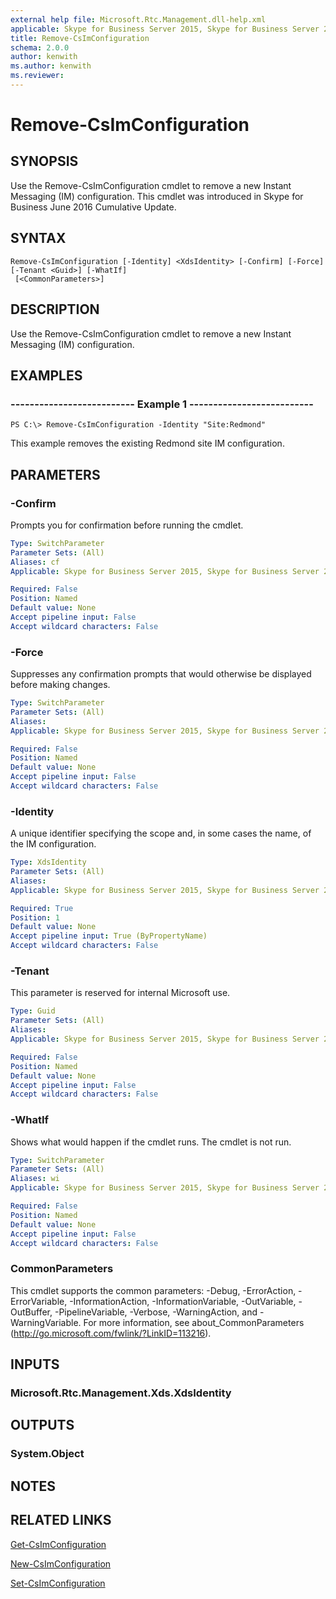 ```yaml
---
external help file: Microsoft.Rtc.Management.dll-help.xml
applicable: Skype for Business Server 2015, Skype for Business Server 2019
title: Remove-CsImConfiguration
schema: 2.0.0
author: kenwith
ms.author: kenwith
ms.reviewer:
---
```


# Remove-CsImConfiguration

## SYNOPSIS
Use the Remove-CsImConfiguration cmdlet to remove a new Instant Messaging (IM) configuration. This cmdlet was introduced in Skype for Business June 2016 Cumulative Update.

## SYNTAX

```
Remove-CsImConfiguration [-Identity] <XdsIdentity> [-Confirm] [-Force] [-Tenant <Guid>] [-WhatIf]
 [<CommonParameters>]
```

## DESCRIPTION
Use the Remove-CsImConfiguration cmdlet to remove a new Instant Messaging (IM) configuration.

## EXAMPLES

### -------------------------- Example 1 --------------------------
```
PS C:\> Remove-CsImConfiguration -Identity "Site:Redmond"
```

This example removes the existing Redmond site IM configuration.

## PARAMETERS

### -Confirm
Prompts you for confirmation before running the cmdlet.

```yaml
Type: SwitchParameter
Parameter Sets: (All)
Aliases: cf
Applicable: Skype for Business Server 2015, Skype for Business Server 2019

Required: False
Position: Named
Default value: None
Accept pipeline input: False
Accept wildcard characters: False
```

### -Force
Suppresses any confirmation prompts that would otherwise be displayed before making changes.

```yaml
Type: SwitchParameter
Parameter Sets: (All)
Aliases: 
Applicable: Skype for Business Server 2015, Skype for Business Server 2019

Required: False
Position: Named
Default value: None
Accept pipeline input: False
Accept wildcard characters: False
```

### -Identity
A unique identifier specifying the scope and, in some cases the name, of the IM configuration.

```yaml
Type: XdsIdentity
Parameter Sets: (All)
Aliases: 
Applicable: Skype for Business Server 2015, Skype for Business Server 2019

Required: True
Position: 1
Default value: None
Accept pipeline input: True (ByPropertyName)
Accept wildcard characters: False
```

### -Tenant
This parameter is reserved for internal Microsoft use.

```yaml
Type: Guid
Parameter Sets: (All)
Aliases: 
Applicable: Skype for Business Server 2015, Skype for Business Server 2019

Required: False
Position: Named
Default value: None
Accept pipeline input: False
Accept wildcard characters: False
```

### -WhatIf
Shows what would happen if the cmdlet runs. The cmdlet is not run.

```yaml
Type: SwitchParameter
Parameter Sets: (All)
Aliases: wi
Applicable: Skype for Business Server 2015, Skype for Business Server 2019

Required: False
Position: Named
Default value: None
Accept pipeline input: False
Accept wildcard characters: False
```

### CommonParameters
This cmdlet supports the common parameters: -Debug, -ErrorAction, -ErrorVariable, -InformationAction, -InformationVariable, -OutVariable, -OutBuffer, -PipelineVariable, -Verbose, -WarningAction, and -WarningVariable. For more information, see about_CommonParameters (http://go.microsoft.com/fwlink/?LinkID=113216).

## INPUTS

### Microsoft.Rtc.Management.Xds.XdsIdentity

## OUTPUTS

### System.Object

## NOTES

## RELATED LINKS
[Get-CsImConfiguration](https://docs.microsoft.com/en-us/powershell/module/skype/get-csimconfiguration?view=skype-ps)

[New-CsImConfiguration](https://docs.microsoft.com/en-us/powershell/module/skype/new-csimconfiguration?view=skype-ps)

[Set-CsImConfiguration](https://docs.microsoft.com/en-us/powershell/module/skype/set-csimconfiguration?view=skype-ps)
